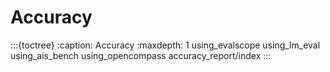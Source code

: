 # Accuracy

:::{toctree}
:caption: Accuracy
:maxdepth: 1
using_evalscope
using_lm_eval
using_ais_bench
using_opencompass
accuracy_report/index
:::
